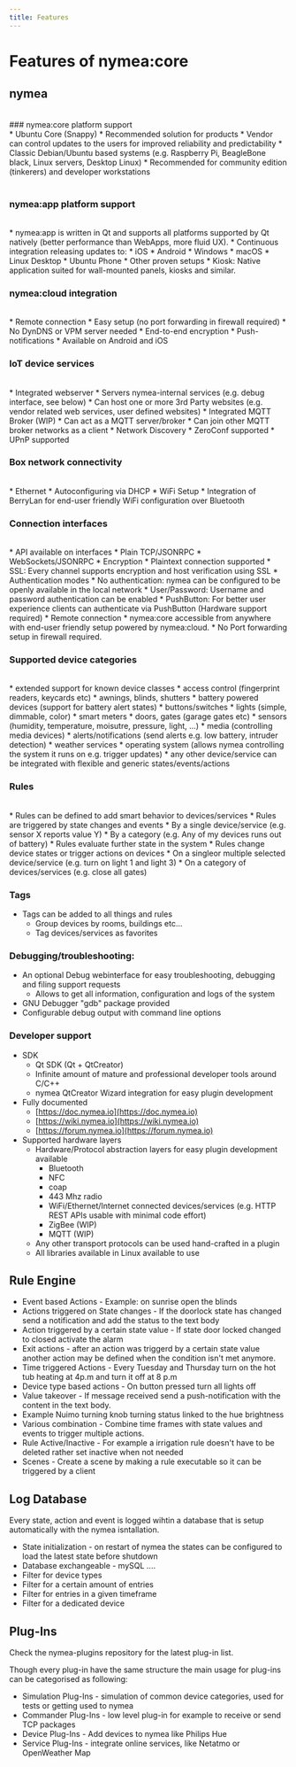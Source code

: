 ```yaml
---
title: Features
---
```


# Features of nymea:core

## nymea
<br>
### nymea:core platform support
<br>
    * Ubuntu Core (Snappy)
        * Recommended solution for products
        * Vendor can control updates to the users for improved reliability and predictability
    * Classic Debian/Ubuntu based systems (e.g. Raspberry Pi, BeagleBone black, Linux servers, Desktop Linux)
        * Recommended for community edition (tinkerers) and developer workstations
<br><br />

### nymea:app platform support
<br>
    * nymea:app is written in Qt and supports all platforms supported by Qt natively (better performance than WebApps, more fluid UX).
    * Continuous integration releasing updates to:
        * iOS
        * Android
        * Windows
        * macOS
        * Linux Desktop
        * Ubuntu Phone
    * Other proven setups
        * Kiosk: Native application suited for wall-mounted panels, kiosks and similar.
<br>

### nymea:cloud integration
<br>
    * Remote connection
        * Easy setup (no port forwarding in firewall required)
        * No DynDNS or VPM server needed
        * End-to-end encryption
    * Push-notifications
        * Available on Android and iOS

### IoT device services
<br>
    * Integrated webserver
        * Servers nymea-internal services (e.g. debug interface, see below)
        * Can host one or more 3rd Party websites (e.g. vendor related web services, user defined websites)
    * Integrated MQTT Broker (WIP)
        * Can act as a MQTT server/broker
        * Can join other MQTT broker networks as a client
    * Network Discovery 
        * ZeroConf supported
        * UPnP supported

### Box network connectivity
<br>
    * Ethernet
        * Autoconfiguring via DHCP
    * WiFi Setup
        * Integration of BerryLan for end-user friendly WiFi configuration over Bluetooth

### Connection interfaces
<br>
    *  API available on interfaces
        * Plain TCP/JSONRPC
        * WebSockets/JSONRPC
    * Encryption
        * Plaintext connection supported
        * SSL: Every channel supports encryption and host verification using SSL
    * Authentication modes
        * No authentication: nymea can be configured to be openly available in the local network
        * User/Password: Username and password authentication can be enabled
        * PushButton: For better user experience clients can authenticate via PushButton (Hardware support required)
    * Remote connection
        * nymea:core accessible from anywhere with end-user friendly setup powered by nymea:cloud.
        * No Port forwarding setup in firewall required.

### Supported device categories
<br>
    * extended support for known device classes
        * access control (fingerprint readers, keycards etc)
        * awnings, blinds, shutters
        * battery powered devices (support for battery alert states)
        * buttons/switches
        * lights (simple, dimmable, color)
        * smart meters
        * doors, gates (garage gates etc)
        * sensors (humidity, temperature, moisutre, pressure, light, ...)
        * media (controlling media devices)
        * alerts/notifications (send alerts e.g. low battery, intruder detection)
        * weather services
        * operating system (allows nymea controlling the system it runs on e.g. trigger updates)
    * any other device/service can be integrated with flexible and generic states/events/actions

### Rules
<br>
    * Rules can be defined to add smart behavior to devices/services
        * Rules are triggered by state changes and events
            * By a single device/service (e.g. sensor X reports value Y)
            * By a category (e.g. Any of my devices runs out of battery)
        * Rules evaluate further state in the system
        * Rules change device states or trigger actions on devices
            * On a singleor multiple selected device/service (e.g. turn on light 1 and light 3)
            * On a category of devices/services (e.g. close all gates)

### Tags 
* Tags can be added to all things and rules 
    * Group devices by rooms, buildings etc...
    * Tag devices/services as favorites

### Debugging/troubleshooting:
* An optional Debug webinterface for easy troubleshooting, debugging and filing support requests
    * Allows to get all information, configuration and logs of the system
* GNU Debugger "gdb" package provided
* Configurable debug output with command line options

### Developer support
* SDK
    * Qt SDK (Qt + QtCreator)
    * Infinite amount of mature and professional developer tools around C/C++
    * nymea QtCreator Wizard integration for easy plugin development
* Fully documented
    * [https://doc.nymea.io](https://doc.nymea.io)
    * [https://wiki.nymea.io](https://wiki.nymea.io)
    * [https://forum.nymea.io](https://forum.nymea.io)
* Supported hardware layers
    * Hardware/Protocol abstraction layers for easy plugin development available
        * Bluetooth
        * NFC
        * coap
        * 443 Mhz radio
        * WiFi/Ethernet/Internet connected devices/services (e.g. HTTP REST APIs usable with minimal code effort)
        * ZigBee (WIP)
        * MQTT (WIP)
    * Any other transport protocols can be used hand-crafted in a plugin
    * All libraries available in Linux available to use

## Rule Engine
* Event based Actions - Example: on sunrise open the blinds
* Actions triggered on State changes - If the doorlock state has changed send a notification and add the status to the text body
* Action triggered by a certain state value - If state door locked changed to closed activate the alarm  
* Exit actions - after an action was triggerd by a certain state value another action may be defined when the condition isn't met anymore.
* Time triggered Actions - Every Tuesday and Thursday turn on the hot tub heating at 4p.m and turn it off at 8 p.m
* Device type based actions - On button pressed turn all lights off
* Value takeover - If message received send a push-notification with the content in the text body.
* Example Nuimo turning knob turning status linked to the hue brightness
* Various combination - Combine time frames with state values and events to trigger multiple actions.
* Rule Active/Inactive - For example a irrigation rule doesn't have to be deleted rather set inactive when not needed
* Scenes - Create a scene by making a rule executable so it can be triggered by a client

## Log Database
Every state, action and event is logged wihtin a database that is setup automatically with the nymea isntallation.

* State initialization - on restart of nymea the states can be configured to load the latest state before shutdown
* Database exchangeable - mySQL ....
* Filter for device types
* Filter for a certain amount of entries
* Filter for entries in a given timeframe
* Filter for a dedicated device

## Plug-Ins
Check the nymea-plugins repository for the latest plug-in list.

Though every plug-in have the same structure the main usage for plug-ins can be categorised as following:

* Simulation Plug-Ins - simulation of common device categories, used for tests or getting used to nymea
* Commander Plug-Ins - low level plug-in for example to receive or send TCP packages
* Device Plug-Ins - Add devices to nymea like Philips Hue
* Service Plug-Ins - integrate online services, like Netatmo or OpenWeather Map